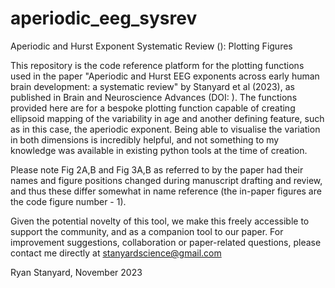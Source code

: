 # aperiodic_eeg_sysrev
Aperiodic and Hurst Exponent Systematic Review (): Plotting Figures

This repository is the code reference platform for the plotting functions used in the paper "Aperiodic and Hurst EEG exponents across early human brain development: a systematic review" by Stanyard et al (2023), as published in Brain and Neuroscience Advances (DOI: ). The functions provided here are for a bespoke plotting function capable of creating ellipsoid mapping of the variability in age and another defining feature, such as in this case, the aperiodic exponent. Being able to visualise the variation in both dimensions is incredibly helpful, and not something to my knowledge was available in existing python tools at the time of creation. 

Please note Fig 2A,B and Fig 3A,B as referred to by the paper had their names and figure positions changed during manuscript drafting and review, and thus these differ somewhat in name reference  (the in-paper figures are the code figure number - 1).

Given the potential novelty of this tool, we make this freely accessible to support the community, and as a companion tool to our paper. For improvement suggestions, collaboration or paper-related questions, please contact me directly at stanyardscience@gmail.com

Ryan Stanyard, November 2023 
